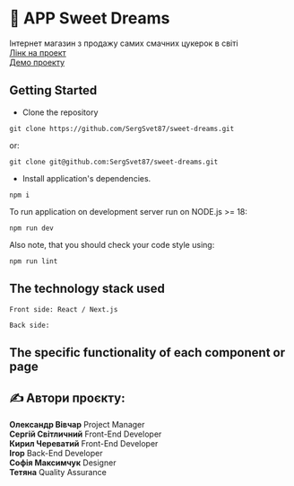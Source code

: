 # 👋 APP Sweet Dreams

Інтернет магазин з продажу самих смачних цукерок в світі<br/>
[Лінк на проект](https://github.com/SergSvet87/sweet-dreams.git)<br/>
[Демо проекту](https://sweet-dreams-snowy.vercel.app/)<br/>

## Getting Started

- Clone the repository

```
git clone https://github.com/SergSvet87/sweet-dreams.git
```

or:

```
git clone git@github.com:SergSvet87/sweet-dreams.git
```

- Install application's dependencies.

```
npm i
```

To run application on development server run on NODE.js >= 18:

```
npm run dev   
```

Also note, that you should check your code style using:

```
npm run lint
```

## The technology stack used 
```
Front side: React / Next.js
```
```
Back side:
```

## The specific functionality of each component or page


## ✍️ Автори проєкту:

**Олександр Вівчар** Project Manager<br/>
**Сергій Світличний** Front-End Developer<br/>
**Кирил Череватий** Front-End Developer<br/>
**Ігор** Back-End Developer<br/>
**Софія Максимчук** Designer<br/>
**Тетяна** Quality Assurance<br/>
